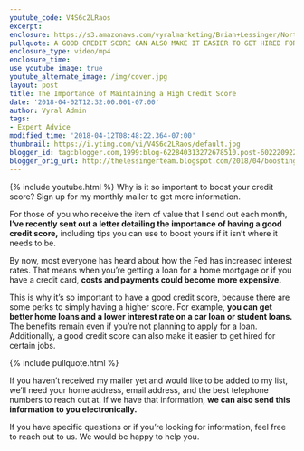 ```yaml
---
youtube_code: V4S6c2LRaos
excerpt:
enclosure: https://s3.amazonaws.com/vyralmarketing/Brian+Lessinger/Northern+Nevada+Real+Estate+Boosting+your+credit+score.mp4
pullquote: A GOOD CREDIT SCORE CAN ALSO MAKE IT EASIER TO GET HIRED FOR CERTAIN JOBS.
enclosure_type: video/mp4
enclosure_time:
use_youtube_image: true
youtube_alternate_image: /img/cover.jpg
layout: post
title: The Importance of Maintaining a High Credit Score
date: '2018-04-02T12:32:00.001-07:00'
author: Vyral Admin
tags:
- Expert Advice
modified_time: '2018-04-12T08:48:22.364-07:00'
thumbnail: https://i.ytimg.com/vi/V4S6c2LRaos/default.jpg
blogger_id: tag:blogger.com,1999:blog-622840313272678510.post-6022209221764495684
blogger_orig_url: http://thelessingerteam.blogspot.com/2018/04/boosting-your-credit-score.html
---
```

{% include youtube.html %}
Why is it so important to boost your credit score? Sign up for my monthly mailer to get more information.

For those of you who receive the item of value that I send out each month, **I’ve recently sent out a letter detailing the importance of having a good credit score,** indluding tips you can use to boost yours if it isn’t where it needs to be.

By now, most everyone has heard about how the Fed has increased interest rates. That means when you’re getting a loan for a home mortgage or if you have a credit card, **costs and payments could become more expensive.**

This is why it’s so important to have a good credit score, because there are some perks to simply having a higher score. For example, **you can get better home loans and a lower interest rate on a car loan or student loans.** The benefits remain even if you’re not planning to apply for a loan. Additionally, a good credit score can also make it easier to get hired for certain jobs.

{% include pullquote.html %}

If you haven’t received my mailer yet and would like to be added to my list, we’ll need your home address, email address, and the best telephone numbers to reach out at. If we have that information, **we can also send this information to you electronically.**

If you have specific questions or if you’re looking for information, feel free to reach out to us. We would be happy to help you.
